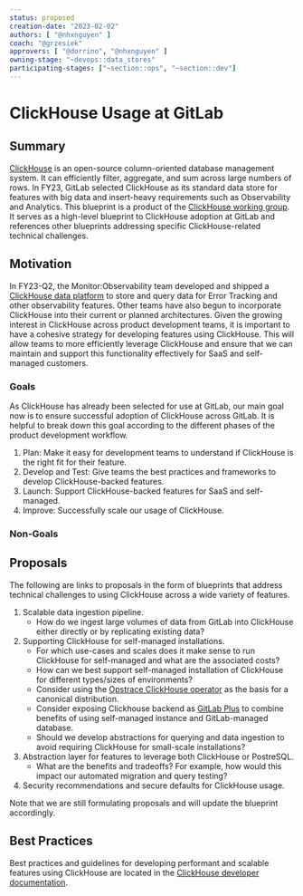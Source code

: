```yaml
---
status: proposed
creation-date: "2023-02-02"
authors: [ "@nhxnguyen" ]
coach: "@grzesiek" 
approvers: [ "@dorrino", "@nhxnguyen" ]
owning-stage: "~devops::data_stores"
participating-stages: ["~section::ops", "~section::dev"]
---
```


<!-- vale gitlab.FutureTense = NO -->

# ClickHouse Usage at GitLab

## Summary

[ClickHouse](https://clickhouse.com/) is an open-source column-oriented database management system. It can efficiently filter, aggregate, and sum across large numbers of rows. In FY23, GitLab selected ClickHouse as its standard data store for features with big data and insert-heavy requirements such as Observability and Analytics. This blueprint is a product of the [ClickHouse working group](https://about.gitlab.com/company/team/structure/working-groups/clickhouse-datastore/). It serves as a high-level blueprint to ClickHouse adoption at GitLab and references other blueprints addressing specific ClickHouse-related technical challenges.

## Motivation

In FY23-Q2, the Monitor:Observability team developed and shipped a [ClickHouse data platform](https://gitlab.com/groups/gitlab-org/-/epics/7772) to store and query data for Error Tracking and other observability features. Other teams have also begun to incorporate ClickHouse into their current or planned architectures. Given the growing interest in ClickHouse across product development teams, it is important to have a cohesive strategy for developing features using ClickHouse. This will allow teams to more efficiently leverage ClickHouse and ensure that we can maintain and support this functionality effectively for SaaS and self-managed customers.

### Goals

As ClickHouse has already been selected for use at GitLab, our main goal now is to ensure successful adoption of ClickHouse across GitLab. It is helpful to break down this goal according to the different phases of the product development workflow.

1. Plan: Make it easy for development teams to understand if ClickHouse is the right fit for their feature.
1. Develop and Test: Give teams the best practices and frameworks to develop ClickHouse-backed features.
1. Launch: Support ClickHouse-backed features for SaaS and self-managed.
1. Improve: Successfully scale our usage of ClickHouse.

### Non-Goals

## Proposals

The following are links to proposals in the form of blueprints that address technical challenges to using ClickHouse across a wide variety of features.

1. Scalable data ingestion pipeline.
    - How do we ingest large volumes of data from GitLab into ClickHouse either directly or by replicating existing data?
1. Supporting ClickHouse for self-managed installations.
    - For which use-cases and scales does it make sense to run ClickHouse for self-managed and what are the associated costs?
    - How can we best support self-managed installation of ClickHouse for different types/sizes of environments?
    - Consider using the [Opstrace ClickHouse operator](https://gitlab.com/gitlab-org/opstrace/opstrace/-/tree/main/clickhouse-operator) as the basis for a canonical distribution.
    - Consider exposing Clickhouse backend as [GitLab Plus](https://gitlab.com/groups/gitlab-org/-/epics/308) to combine benefits of using self-managed instance and GitLab-managed database.
    - Should we develop abstractions for querying and data ingestion to avoid requiring ClickHouse for small-scale installations?
1. Abstraction layer for features to leverage both ClickHouse or PostreSQL.
    - What are the benefits and tradeoffs? For example, how would this impact our automated migration and query testing?
1. Security recommendations and secure defaults for ClickHouse usage.

Note that we are still formulating proposals and will update the blueprint accordingly.

## Best Practices

Best practices and guidelines for developing performant and scalable features using ClickHouse are located in the [ClickHouse developer documentation](../../../development/database/clickhouse/index.md).
